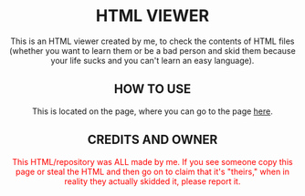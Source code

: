 <div align="center">
  <h1>HTML VIEWER</h1>
  <p>This is an HTML viewer created by me, to check the contents of HTML files (whether you want to learn them or be a bad person and skid them because your life sucks and you can't learn an easy language).</p>
  <h2>HOW TO USE</h2>
  <p>This is located on the page, where you can go to the page <a href="https://zedion69.github.io/htmlreader/">here</a>.</p>
  <h2>CREDITS AND OWNER</h2>
  <p style="color: red">This HTML/repository was ALL made by me. If you see someone copy this page or steal the HTML and then go on to claim that it's "theirs," when in reality they actually skidded it, please report it.</p>
</div>
